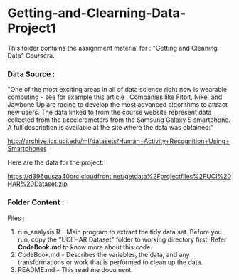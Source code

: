 # Getting-and-Clearning-Data-Project1

This folder contains the assignment material for : "Getting and Cleaning Data" Coursera.

### Data Source : 

"One of the most exciting areas in all of data science right now is wearable computing - see for example this article . Companies like Fitbit, Nike, and Jawbone Up are racing to develop the most advanced algorithms to attract new users. The data linked to from the course website represent data collected from the accelerometers from the Samsung Galaxy S smartphone. A full description is available at the site where the data was obtained:" 

http://archive.ics.uci.edu/ml/datasets/Human+Activity+Recognition+Using+Smartphones 

Here are the data for the project: 

https://d396qusza40orc.cloudfront.net/getdata%2Fprojectfiles%2FUCI%20HAR%20Dataset.zip 

### Folder Content :

Files :

1. run_analysis.R - Main program to extract the tidy data set. Before you run, copy the "UCI HAR Dataset" folder to working directory first. Refer **CodeBook.md** to know more about this code.
2. CodeBook.md - Describes the variables, the data, and any transformations or work that is performed to clean up the data.
3. README.md - This read me document.
